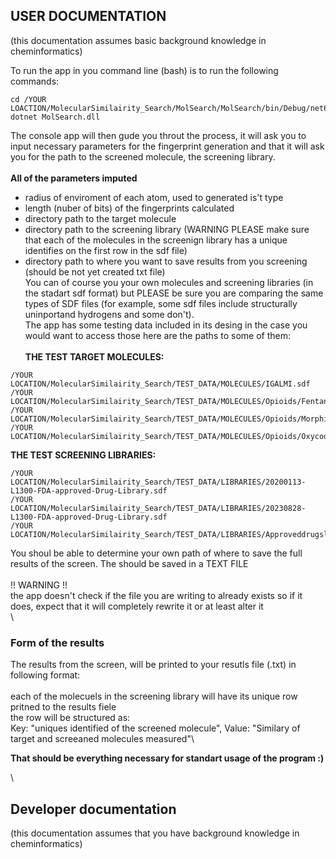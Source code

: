 ## USER DOCUMENTATION
(this documentation assumes basic background knowledge in cheminformatics)

 To run the app in you command line (bash) is to run the following commands:
```
cd /YOUR LOACTION/MolecularSimilairity_Search/MolSearch/MolSearch/bin/Debug/net6.0/
dotnet MolSearch.dll
```
The console app will then gude you throut the process, it will ask you to input necessary parameters for the fingerprint generation and that it will ask you for the path to the screened molecule, the screening library.\
\
**All of the parameters imputed** 
- radius of enviroment of each atom, used to generated is't type
- length (nuber of bits) of the fingerprints calculated
- directory path to the target molecule
- directory path to the screening library (WARNING PLEASE make sure that each of the molecules in the screenign library has a unique identifies on the first row in the sdf file)
- directory path to where you want to save results from you screening (should be not yet created txt file)
\
You can of course you your own molecules and screening libraries (in the stadart sdf format) but PLEASE be sure you are comparing the same types of SDF files (for example, some sdf files include structurally uninportand hydrogens and some don't).\
The app has some testing data included in its desing in the case you would want to access those here are the paths to some of them:\
\
**THE TEST TARGET MOLECULES:** 
```
/YOUR LOCATION/MolecularSimilairity_Search/TEST_DATA/MOLECULES/IGALMI.sdf
/YOUR LOCATION/MolecularSimilairity_Search/TEST_DATA/MOLECULES/Opioids/Fentanyl.sdf
/YOUR LOCATION/MolecularSimilairity_Search/TEST_DATA/MOLECULES/Opioids/Morphine.sdf
/YOUR LOCATION/MolecularSimilairity_Search/TEST_DATA/MOLECULES/Opioids/Oxycodone.sdf
```
**THE TEST SCREENING LIBRARIES:** 
```
/YOUR LOCATION/MolecularSimilairity_Search/TEST_DATA/LIBRARIES/20200113-L1300-FDA-approved-Drug-Library.sdf
/YOUR LOCATION/MolecularSimilairity_Search/TEST_DATA/LIBRARIES/20230828-L1300-FDA-approved-Drug-Library.sdf
/YOUR LOCATION/MolecularSimilairity_Search/TEST_DATA/LIBRARIES/Approveddrugslibrary.sdf
```
You shoul be able to determine your own path of where to save the full results of the screen. The should be saved in a TEXT FILE\
\
!! WARNING !! \
the app doesn't check if the file you are writing to already exists so if it does, expect that it will completely rewrite it or at least alter it\
\
### Form of the results 
The results from the screen, will be printed to your resutls file (.txt) in following format:\
\
each of the molecuels in the screening library will have its unique row pritned to the results fiele\
the row will be structured as:\
Key: "uniques identified of the screened molecule", Value: "Similary of target and screeaned molecules measured"\

**That should be everything necessary for standart usage of the program :)** 

\

## Developer documentation 
(this documentation assumes that you have background knowledge in cheminformatics)


